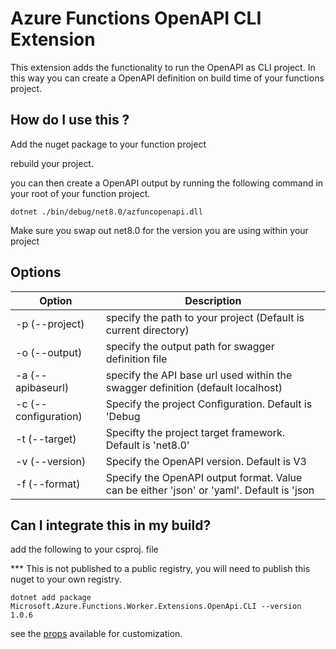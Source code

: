 # Azure Functions OpenAPI CLI Extension

This extension adds the functionality to run the OpenAPI as CLI project. In this way you can create a OpenAPI definition on build time of your functions project.

## How do I use this ?

Add the nuget package to your function project

<PackageReference Include="Microsoft.Azure.Functions.Worker.Extensions.OpenApi.CLI" Version="1.0.6" />

rebuild your project.

you can then create a OpenAPI output by running the following command in your root of your function project.

`dotnet ./bin/debug/net8.0/azfuncopenapi.dll`

Make sure you swap out net8.0 for the version you are using within your project

## Options

| Option               | Description                                                                               |
| -------------------- | ----------------------------------------------------------------------------------------- |
| -p (--project)       | specify the path to your project (Default is current directory)                           |
| -o (--output)        | specify the output path for swagger definition file                                       |
| -a (--apibaseurl)    | specify the API base url used within the swagger definition (default localhost)           |
| -c (--configuration) | Specify the project Configuration. Default is 'Debug                                      |
| -t (--target)        | Specifty the project target framework. Default is 'net8.0'                                |
| -v (--version)       | Specify the OpenAPI version. Default is V3                                                |
| -f (--format)        | Specify the OpenAPI output format. Value can be either 'json' or 'yaml'. Default is 'json |

## Can I integrate this in my build?

add the following to your csproj. file

*** This is not published to a public registry, you will need to publish this nuget to your own registry.

```
dotnet add package Microsoft.Azure.Functions.Worker.Extensions.OpenApi.CLI --version 1.0.6
```

see the [props](build/Microsoft.Azure.Functions.Worker.Extensions.OpenApi.CLI.props) available for customization.
